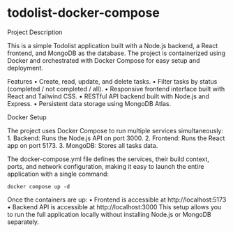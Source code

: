 # todolist-docker-compose

Project Description

This is a simple Todolist application built with a Node.js backend, a React frontend, and MongoDB as the database. The project is containerized using Docker and orchestrated with Docker Compose for easy setup and deployment.

Features
	•	Create, read, update, and delete tasks.
	•	Filter tasks by status (completed / not completed / all).
	•	Responsive frontend interface built with React and Tailwind CSS.
	•	RESTful API backend built with Node.js and Express.
	•	Persistent data storage using MongoDB Atlas.

Docker Setup

The project uses Docker Compose to run multiple services simultaneously:
	1.	Backend: Runs the Node.js API on port 3000.
	2.	Frontend: Runs the React app on port 5173.
	3.	MongoDB: Stores all tasks data.

The docker-compose.yml file defines the services, their build context, ports, and network configuration, making it easy to launch the entire application with a single command:

    docker compose up -d

Once the containers are up:
	•	Frontend is accessible at http://localhost:5173
	•	Backend API is accessible at http://localhost:3000
This setup allows you to run the full application locally without installing Node.js or MongoDB separately.   

